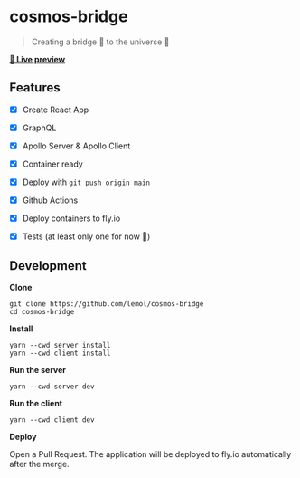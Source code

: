 # cosmos-bridge

> Creating a bridge 🚀 to the universe 🌌

**[🚀 Live preview](https://cosmos-bridge-client.fly.dev)**

## Features

- [x] Create React App

- [x] GraphQL

- [x] Apollo Server & Apollo Client

- [x] Container ready

- [x] Deploy with `git push origin main`

- [x] Github Actions

- [x] Deploy containers to fly.io

- [x] Tests (at least only one for now 🙈)


## Development

**Clone**

```
git clone https://github.com/lemol/cosmos-bridge
cd cosmos-bridge
```

**Install**

```
yarn --cwd server install
yarn --cwd client install
```

**Run the server**

```
yarn --cwd server dev
```

**Run the client**

```
yarn --cwd client dev
```

**Deploy**

Open a Pull Request. The application will be deployed to fly.io automatically after the merge.
